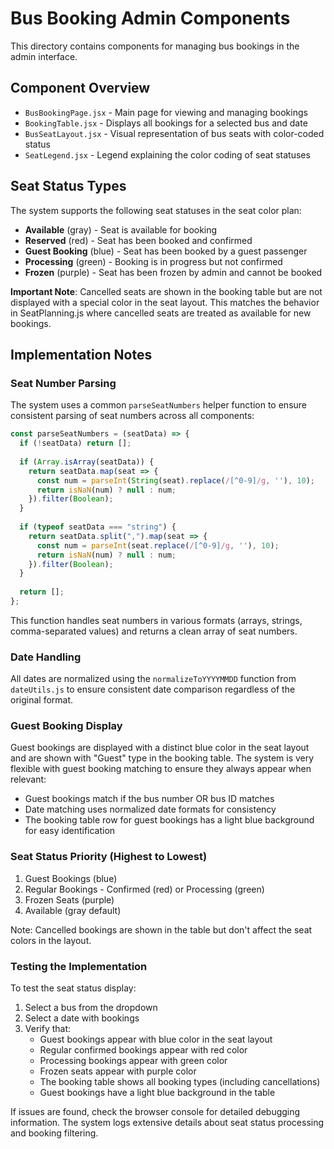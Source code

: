 # Bus Booking Admin Components

This directory contains components for managing bus bookings in the admin interface.

## Component Overview

- `BusBookingPage.jsx` - Main page for viewing and managing bookings
- `BookingTable.jsx` - Displays all bookings for a selected bus and date
- `BusSeatLayout.jsx` - Visual representation of bus seats with color-coded status
- `SeatLegend.jsx` - Legend explaining the color coding of seat statuses

## Seat Status Types

The system supports the following seat statuses in the seat color plan:

- **Available** (gray) - Seat is available for booking
- **Reserved** (red) - Seat has been booked and confirmed
- **Guest Booking** (blue) - Seat has been booked by a guest passenger
- **Processing** (green) - Booking is in progress but not confirmed
- **Frozen** (purple) - Seat has been frozen by admin and cannot be booked

**Important Note**: Cancelled seats are shown in the booking table but are not displayed with a special color in the seat layout. This matches the behavior in SeatPlanning.js where cancelled seats are treated as available for new bookings.

## Implementation Notes

### Seat Number Parsing

The system uses a common `parseSeatNumbers` helper function to ensure consistent parsing of seat numbers across all components:

```javascript
const parseSeatNumbers = (seatData) => {
  if (!seatData) return [];
  
  if (Array.isArray(seatData)) {
    return seatData.map(seat => {
      const num = parseInt(String(seat).replace(/[^0-9]/g, ''), 10);
      return isNaN(num) ? null : num;
    }).filter(Boolean);
  } 
  
  if (typeof seatData === "string") {
    return seatData.split(",").map(seat => {
      const num = parseInt(seat.replace(/[^0-9]/g, ''), 10);
      return isNaN(num) ? null : num;
    }).filter(Boolean);
  }
  
  return [];
};
```

This function handles seat numbers in various formats (arrays, strings, comma-separated values) and returns a clean array of seat numbers.

### Date Handling

All dates are normalized using the `normalizeToYYYYMMDD` function from `dateUtils.js` to ensure consistent date comparison regardless of the original format.

### Guest Booking Display

Guest bookings are displayed with a distinct blue color in the seat layout and are shown with "Guest" type in the booking table. The system is very flexible with guest booking matching to ensure they always appear when relevant:

- Guest bookings match if the bus number OR bus ID matches
- Date matching uses normalized date formats for consistency
- The booking table row for guest bookings has a light blue background for easy identification

### Seat Status Priority (Highest to Lowest)

1. Guest Bookings (blue)
2. Regular Bookings - Confirmed (red) or Processing (green)
3. Frozen Seats (purple)
4. Available (gray default)

Note: Cancelled bookings are shown in the table but don't affect the seat colors in the layout.

### Testing the Implementation

To test the seat status display:

1. Select a bus from the dropdown
2. Select a date with bookings
3. Verify that:
   - Guest bookings appear with blue color in the seat layout
   - Regular confirmed bookings appear with red color
   - Processing bookings appear with green color
   - Frozen seats appear with purple color
   - The booking table shows all booking types (including cancellations)
   - Guest bookings have a light blue background in the table

If issues are found, check the browser console for detailed debugging information. The system logs extensive details about seat status processing and booking filtering.
